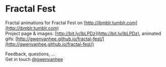 Fractal Fest
============

Fractal animations for Fractal Fest on [http://ibmblr.tumblr.com](http://ibmblr.tumblr.com)    
Project page & images: [http://bit.ly/IbLPDz](http://bit.ly/IbLPDz), animated gifs: [http://gwenvanhee.github.io/fractal-fest/](http://gwenvanhee.github.io/fractal-fest/)      

Feedback, questions, ...     
Get in touch [@gwenvanhee](http://www.twitter.com/gwenvanhee)
